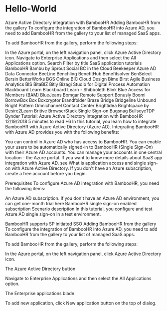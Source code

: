 # Hello-World
Azure Active Directory integration with BambooHR
Adding BambooHR from the gallery
To configure the integration of BambooHR into Azure AD, you need to add BambooHR from the gallery to your list of managed SaaS apps.

To add BambooHR from the gallery, perform the following steps:

In the Azure portal, on the left navigation panel, click Azure Active Directory icon.
Navigate to Enterprise Applications and then select the All Applications option.
Search
Filter by title
SaaS application tutorials
BambooHR
Bambu by Sprout Social
BC in the Cloud
Beekeeper Azure AD Data Connector
BeeLine
Benchling
BenefitHub
Benefitsolver
BenSelect
Bersin
BetterWorks
BGS Online
BIC Cloud Design
Bime
Birst Agile Business Analytics
BIS
BitaBIZ
Bitly
Bizagi Studio for Digital Process Automation
Blackboard Learn
Blackboard Learn - Shibboleth
Blink
Blue Access for Members (BAM)
BlueJeans
Bomgar Remote Support
Bonusly
Boomi
BorrowBox
Box
Boxcryptor
Brandfolder
Braze
Bridge
Bridgeline Unbound
Bright Pattern Omnichannel Contact Center
Brightidea
Brightspace by Desire2Learn
Britive
BrowserStack Single Sign-on
Bugsnag
BullseyeTDP
Bynder
Tutorial: Azure Active Directory integration with BambooHR
12/19/2018
5 minutes to read
     +6
In this tutorial, you learn how to integrate BambooHR with Azure Active Directory (Azure AD). Integrating BambooHR with Azure AD provides you with the following benefits:

You can control in Azure AD who has access to BambooHR.
You can enable your users to be automatically signed-in to BambooHR (Single Sign-On) with their Azure AD accounts.
You can manage your accounts in one central location - the Azure portal.
If you want to know more details about SaaS app integration with Azure AD, see What is application access and single sign-on with Azure Active Directory. If you don't have an Azure subscription, create a free account before you begin.

Prerequisites
To configure Azure AD integration with BambooHR, you need the following items:

An Azure AD subscription. If you don't have an Azure AD environment, you can get one-month trial here
BambooHR single sign-on enabled subscription
Scenario description
In this tutorial, you configure and test Azure AD single sign-on in a test environment.

BambooHR supports SP initiated SSO
Adding BambooHR from the gallery
To configure the integration of BambooHR into Azure AD, you need to add BambooHR from the gallery to your list of managed SaaS apps.

To add BambooHR from the gallery, perform the following steps:

In the Azure portal, on the left navigation panel, click Azure Active Directory icon.

The Azure Active Directory button

Navigate to Enterprise Applications and then select the All Applications option.

The Enterprise applications blade

To add new application, click New application button on the top of dialog.
